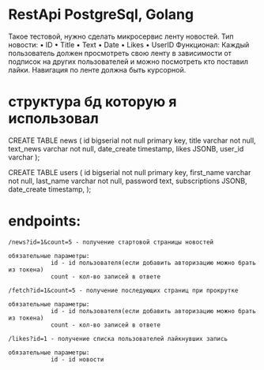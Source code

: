 # RestApi PostgreSql, Golang

Такое тестовой, нужно сделать микросервис ленту новостей.
Тип новости: 
• ID
• Title
• Text 
• Date
• Likes
• UserID
Функционал: Каждый пользователь должен просмотреть свою ленту в зависимости от подписок на других пользователей и можно посмотреть кто поставил лайки. Навигация по ленте должна быть курсорной.


# структура бд которую я использовал

CREATE TABLE news (
    id bigserial not null primary key,
    title varchar not null,
    text_news varchar not null,
    date_create timestamp,
    likes JSONB,
    user_id varchar
);

CREATE TABLE users (
    id bigserial not null primary key,
    first_name varchar not null,
    last_name varchar not null,
    password text,
    subscriptions JSONB,
    date_create timestamp,
);

# endpoints:

    /news?id=1&count=5 - получение стартовой страницы новостей

    обязательные параметры:
                id - id пользователя(если добавить авторизацию можно брать из токена)
                count - кол-во записей в ответе

    /fetch?id=1&count=5 - получение последующих страниц при прокрутке

    обязательные параметры:
                id - id пользователя(если добавить авторизацию можно брать из токена)
                count - кол-во записей в ответе

    /likes?id=1 - получение списка пользователей лайкнувших запись

    обязательные параметры:
                id - id новости
                
